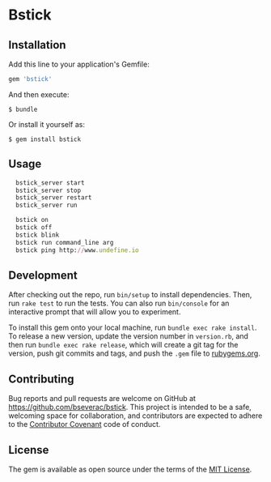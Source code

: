 # Bstick

## Installation

Add this line to your application's Gemfile:

```ruby
gem 'bstick'
```

And then execute:

    $ bundle

Or install it yourself as:

    $ gem install bstick

## Usage

```ruby
  bstick_server start
  bstick_server stop
  bstick_server restart
  bstick_server run
```

```ruby
  bstick on
  bstick off
  bstick blink
  bstick run command_line arg
  bstick ping http://www.undefine.io
```
## Development

After checking out the repo, run `bin/setup` to install dependencies. Then, run `rake test` to run the tests. You can also run `bin/console` for an interactive prompt that will allow you to experiment.

To install this gem onto your local machine, run `bundle exec rake install`. To release a new version, update the version number in `version.rb`, and then run `bundle exec rake release`, which will create a git tag for the version, push git commits and tags, and push the `.gem` file to [rubygems.org](https://rubygems.org).

## Contributing

Bug reports and pull requests are welcome on GitHub at https://github.com/bseverac/bstick. This project is intended to be a safe, welcoming space for collaboration, and contributors are expected to adhere to the [Contributor Covenant](http://contributor-covenant.org) code of conduct.


## License

The gem is available as open source under the terms of the [MIT License](http://opensource.org/licenses/MIT).
